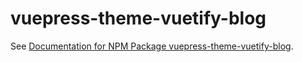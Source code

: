 # vuepress-theme-vuetify-blog

See [Documentation for NPM Package vuepress-theme-vuetify-blog](https://szp15.com/2020/01/28/theme-vuetify-blog-doc/).

